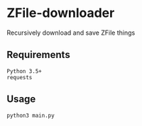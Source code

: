 # ZFile-downloader
Recursively download and save ZFile things


## Requirements
```
Python 3.5+
requests
```

## Usage
```
python3 main.py
```